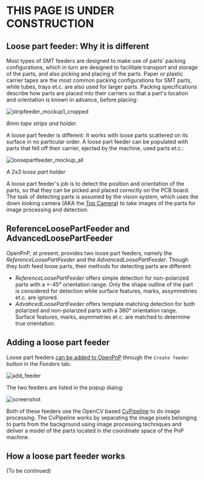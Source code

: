 # **THIS PAGE IS UNDER CONSTRUCTION**

## Loose part feeder: Why it is different

Most types of SMT feeders are designed to make use of parts' packing configurations, which in turn are designed to facilitate transport and storage of the parts, and also picking and placing of the parts. Paper or plastic carrier tapes are the most common packing configurations for SMT parts, while tubes, trays et.c. are also used for larger parts.  Packing specifications describe how parts are placed into their carriers so that a part's location and orientation is known in advance, before placing: 

![stripfeeder_mockup1_cropped](https://user-images.githubusercontent.com/1109829/27771876-54a8df70-5f60-11e7-9776-888ef5c0ba3b.png)

_8mm tape strips and holder._

A loose part feeder is different: It works with loose parts scattered on its surface in no particular order. A loose part feeder can be populated with parts that fell off their carrier, ejected by the machine, used parts et.c.:

![loosepartfeeder_mockup_all](https://user-images.githubusercontent.com/1109829/27770342-b4201920-5f45-11e7-8e83-6974acbd075c.png)

_A 2x3 loose part holder_

A loose part feeder's job is to detect the position and orientation of the parts, so that they can be picked and placed correctly on the PCB board. The task of detecting parts is assumed by the vision system, which uses the down looking camera (AKA the [Top Camera](https://github.com/openpnp/openpnp/wiki/Setup-and-Calibration:-Top-Camera-Setup)) to take images of the parts for image processing and detection.

## ReferenceLoosePartFeeder and AdvancedLoosePartFeeder

OpenPnP, at present, provides two loose part feeders, namely the _ReferenceLoosePartFeeder_ and the _AdvancedLoosePartFeeder_. Though they both feed loose parts, their methods for detecting parts are different:
- _ReferenceLoosePartFeeder_ offers simple detection for non-polarized parts with a +-45° orientation range. Only the shape outline of the part is considered for detection while surface features, marks, assymmetries et.c. are ignored.
- _AdvahcedLoosePartFeeder_ offers template matching detection for both polarized and non-polarized parts with a 360° orientation range. Surface features, marks, asymmetries et.c. are matched to determine true orientation.

## Adding a loose part feeder
Loose part feeders [can be added to OpenPnP](https://github.com/openpnp/openpnp/wiki/Setup-and-Calibration:-Feeders#adding-a-feeder) through the `Create feeder` button in the _Feeders_ tab:

![add_feeder](https://user-images.githubusercontent.com/1109829/27770481-162114ce-5f48-11e7-8cff-4c894f731137.png)

The two feeders are listed in the popup dialog:

![screenshot](https://user-images.githubusercontent.com/1109829/27770426-403790b8-5f47-11e7-90f7-ce7db6064a3a.png)

Both of these feeders use the OpenCV based [CvPipeline](https://github.com/openpnp/openpnp/wiki/CvPipeline) to do image processing. The CvPipeline works by separating the image pixels belonging to parts from the background using image processing techniques and deliver a model of the parts located in the coordinate space of the PnP machine.

## How a loose part feeder works

(To be continued)